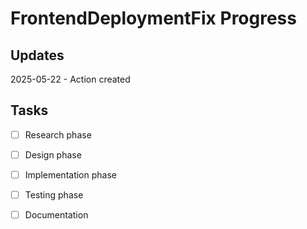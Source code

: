 # FrontendDeploymentFix Progress

## Updates

2025-05-22 - Action created

## Tasks

- [ ] Research phase
- [ ] Design phase
- [ ] Implementation phase
- [ ] Testing phase
- [ ] Documentation

